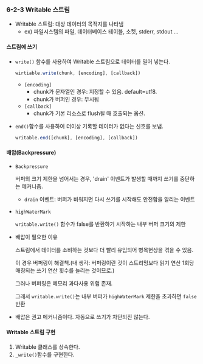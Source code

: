 ### 6-2-3 Writable 스트림
- Writable 스트림: 대상 데이터의 목적지를 나타냄
  - ex) 파일시스템의 파일, 데이터베이스 테이블, 소켓, stderr, stdout ...

#### 스트림에 쓰기
- `write()` 함수를 사용하여 Writable 스트림으로 데이터를 밀어 넣는다.
    ```javascript
    wirtiable.write(chunk, [encoding], [callback])
    ```
  - `[encoding]`
    - chunk가 문자열인 경우: 지정할 수 있음. default=utf8.
    - chunk가 버퍼인 경우: 무시됨
  - `[callback]`
    - chunk가 기본 리소스로 flush될 때 호출되는 옵션.

- `end()`함수를 사용하여 더이상 기록할 데이터가 없다는 신호를 보냄.
    ```javascript
    writable.end([chunk], [encoding], [callback])
    ```
#### 배압(Backpressure)
- `Backpressure`

  버퍼의 크기 제한을 넘어서는 경우, 'drain' 이벤트가 발생할 때까지 쓰기를 중단하는 메커니즘.
  - `drain` 이벤트: 버퍼가 비워지면 다시 쓰기를 시작해도 안전함을 알리는 이벤트  
- `highWaterMark`

  `writable.write()` 함수가 false를 반환하기 시작하는 내부 버퍼 크기의 제한
    
- 배압이 필요한 이유

  스트림에서 데이터를 소비하는 것보다 더 빨리 유입되어 병목현상을 겪을 수 있음.

  이 경우 버퍼링이 해결책.(내 생각: 버퍼링이란 것이 스트리밍보다 읽기 연산 1회당 매칭되는 쓰기 연산 횟수를 늘리는 것이므로.)

  그러나 버퍼링은 메모리 과다사용 위험 존재.

  그래서 `writable.write()`는 내부 버퍼가 `highWaterMark` 제한을 초과하면 `false` 반환
  
- 배압은 권고 메커니즘이다. 자동으로 쓰기가 차단되진 않는다.

#### Writable 스트림 구현
1. Writable 클래스를 상속한다.
2. `_write()`함수를 구현한다.
